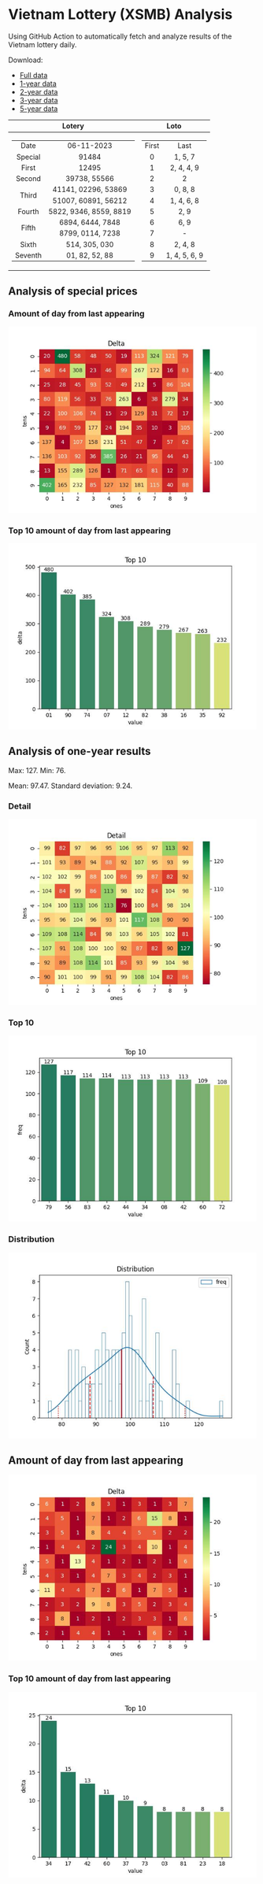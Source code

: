 # Vietnam Lottery (XSMB) Analysis

Using GitHub Action to automatically fetch and analyze results of the Vietnam lottery daily.

Download:

* [Full data](https://raw.githubusercontent.com/khiemdoan/vietnam-lottery-xsmb-analysis/main/results/xsmb.csv)
* [1-year data](https://raw.githubusercontent.com/khiemdoan/vietnam-lottery-xsmb-analysis/main/results/xsmb_1_year.csv)
* [2-year data](https://raw.githubusercontent.com/khiemdoan/vietnam-lottery-xsmb-analysis/main/results/xsmb_2_year.csv)
* [3-year data](https://raw.githubusercontent.com/khiemdoan/vietnam-lottery-xsmb-analysis/main/results/xsmb_3_year.csv)
* [5-year data](https://raw.githubusercontent.com/khiemdoan/vietnam-lottery-xsmb-analysis/main/results/xsmb_5_year.csv)

| Lotery      | Loto |
| :-----------: | :-----------: |
| <table><tr><td>Date</td><td>06-11-2023</td></tr><tr><td>Special</td><td>91484</td></tr><tr><td>First</td><td>12495</td></tr><tr><td>Second</td><td>39738, 55566</td></tr><tr><td rowspan="2">Third</td><td>41141, 02296, 53869</td></tr><tr><td>51007, 60891, 56212</td></tr><tr><td>Fourth</td><td>5822, 9346, 8559, 8819</td></tr><tr><td rowspan="2">Fifth</td><td>6894, 6444, 7848</td></tr><tr><td>8799, 0114, 7238</td></tr><tr><td>Sixth</td><td>514, 305, 030</td></tr><tr><td>Seventh</td><td>01, 82, 52, 88</td></tr></table> | <table><tr><td>First</td><td>Last</td></tr><tr><td>0</td><td>1, 5, 7</td></tr><tr><td>1</td><td>2, 4, 4, 9</td></tr><tr><td>2</td><td>2</td></tr><tr><td>3</td><td>0, 8, 8</td></tr><tr><td>4</td><td>1, 4, 6, 8</td></tr><tr><td>5</td><td>2, 9</td></tr><tr><td>6</td><td>6, 9</td></tr><tr><td>7</td><td>-</td></tr><tr><td>8</td><td>2, 4, 8</td></tr><tr><td>9</td><td>1, 4, 5, 6, 9</td></tr></table> |


<h2>Analysis of special prices</h2>

<h3>Amount of day from last appearing</h3>

![Delta](images/special_delta.jpg)

<h3>Top 10 amount of day from last appearing</h3>

![Delta top 10](images/special_delta_top_10.jpg)

<h2>Analysis of one-year results</h2>

Max: 127. Min: 76.

Mean: 97.47. Standard deviation: 9.24.

<h3>Detail</h3>

![Detail](images/heatmap.jpg)

<h3>Top 10</h3>

![Top 10](images/top-10.jpg)

<h3>Distribution</h3>

![Distribution](images/distribution.jpg)

<h2>Amount of day from last appearing</h2>

![Delta](images/delta.jpg)

<h3>Top 10 amount of day from last appearing</h3>

![Delta top 10](images/delta_top_10.jpg)